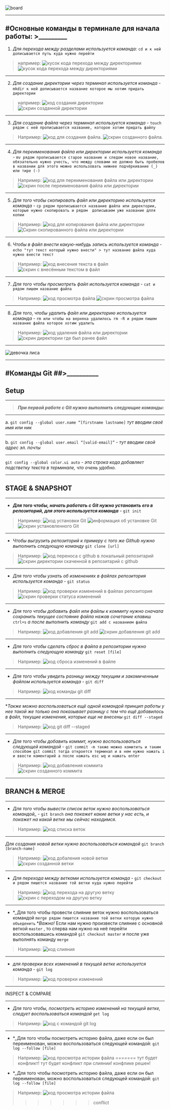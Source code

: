 ![board](../Project/images/blackboard-student-teacher-school-clip-art.png)

---
#Основные команды в терминале для начала работы: >_________
---
1. *_Для перехода между разделами используется команда:_*  `cd и к ней дописывается путь куда нужно перейти`
>например:  ![кусок кода перехода между директориями](../Project/images/Code.jpg)
        ![кусок кода перехода между директориями](../Project/images/Code-2.jpg)
---
2. *_Для создание директории через терминал используется команда_* - `mkdir к ней дописывается название которое мы хотим придать директории`
>например: ![код создания директории](../Project/images/Code_mkdir.jpg)
      ![скрин созданной директории](../Project/images/reference.jpg)
---
3.  *_Для создание файла через терминал используется команда_* - `touch рядом с ней прописывается название, которое хотим придать файлу`
> Например: ![код для создания файла.](../Project/images/Code-create_file.jpg)
![скрин созданного файла.](../Project/images/reference-file.jpg)
---
4. *_Для переименования файла или директории используется команда_* - `mv рядом прописывается старое название и следом новое название, обязательно нужно учесть, что между словами не должно быть пробелов в названии для этого можно использовать нижнее подчёркивание (_) или тире (-)`
> Например: ![код для переименования файла или директории](../Project/images/Code%20pre-change.jpg)
![скрин после переименования файла или директории](../Project/images/after_enter_%20Code.jpg)
---
5. *_Для того чтобы скопировать файл или директорию используется команда_* - `cp рядом прописывается название файла или директории, которые нужно скопировать и рядом  дописываем уже название длля копии`
>Например: ![код для копирования файла или директории](../Project/images/Code-%20Copy%20File.jpg)
![Скрин скопированного файла или директории](../Project/images/screen%20file_copy.jpg)   
---
6. *_Чтобы в файл внести какую-нибудь запись используется команда_* - `echo "тут текст который нужно внести" > тут название файла куда нужно внести текст` 
> Например: ![код внесения текста в файл](../Project/images/code%20add%20text%20to%20file.jpg)
       ![скрин с внесённым текстом в файл](../Project/images/screen%20with%20add%20text%20to%20file.jpg)
---
7. *_Для того чтобы просмотреть файл используется команда_* - `cat и рядом пишем название файла`
> Например: ![код просмотра файла](../Project/images/Code%20view%20file.jpg)
            ![скрин просмотра файла](../Project/images/screen%20viewed%20file.jpg)
 ---
8. *_Для того, чтобы удалить файл или директорию используется команда_* - `rm или чтобы на верняка удалилось rm -R и рядом пишем название файла которое хотим удалить`
> Например: ![код удаления файла или директории](../Project/images/Code%20for%20remote%20file.jpg)
![скрин директории где был ранее файл](../Project/images/screen%20remote%20file.jpg) 
---
![девочка лиса](../Project/images/girl_fox.jpg)

---
#Команды Git 
##>__________
---
Setup
----
---
>***__При первой работе с Git нужно выполнить следующие команды:__***
----
a. `git config --global user.name “[firstname lastname]` _тут вводим своё имя или ник_ 

----
b. `git config --global user.email “[valid-email]”` - _тут вводим свой адрес эл. почты_

---
`git config --global color.ui auto` - _эта строка кода добавляет подстветку текста в терминале, что очень удобно._

---
STAGE & SNAPSHOT
---
---

* **_Для того чтобы, начать работать с Git нужно установить его в репозиторий, для этого используется команда_** - `git init`
> Например: ![код установки Git](../Project/images/Code%20git%20init.jpg)
 ![информация об установке Git](../Project/images/infomation%20about%20init%20git.jpg)
    ![скрин установленного Git](../Project/images/screen%20init%20git.jpg)
---
*  *_Чтобы выгрузить репозиторий к примеру с того же Github нужно выполнить следующую команду_* `git clone [url]`
>Например: ![код переноса с github в локальный репозитарий](../Project/images/command%20git%20clone.jpg) 
          ![скрин директории скаченной в репозитарий с github](../Project/images/screen%20clone%20of%20github.jpg)
---
* *_Для того чтобы узнать об изменениях в файлах репозитория используется команда_* - `git status`
> Например: ![код проверки изменений в файлах репозитория](../Project/images/code%20git%20status.jpg) 
   ![скрин проверки статуса изменений](../Project/images/information%20about%20git%20status.jpg)
   
   ---
   * *_Для того чтобы добавить файл или файлы к коммиту нужно сначала сохранить текущее состояние файла нажав сочетание клавиш_* `ctrl+s`   *_а после выполнить команду_* `git add с названием файла`
   > Например: ![код добавления git add](../Project/images/code%20git%20add%20__.jpg)
   ![скрин добавления git add](../Project/images/screen%20Code%20git%20add.jpg)
   ---
   * *_Для того чтобы сделать сброс в файла в репозитории нужно выполнить следующую команду_* `git reset [file]`
   > Например: ![код сброса изменений в файле](../Project/images/code%20git%20reset.jpg)

   ---
   * *_Для того чтобы увидеть разницу между текущим и закомиченным файлом используется команда_* - `git diff` 
   > Например: ![код команды git diff](../Project/images/code%20git%20diff.jpg)
   ---
   **_Также можно воспользоваться ещё одной командой принцип работы у нее такой же только она показывает разницу с тем что ещё добавилось в файл, текущие изменения, которые еще не внесены_* `git diff --staged` 
> Например: ![код git diff --staged](../Project/images/cod%20git%20diff%20--staged.jpg)
   ---
   * *_Для того чтобы добавить коммит, нужно воспользоваться следующей командой_* - `git commit -m также можно комитить и таким способом git commit тогда откроется терминал и в нем нужно нажать i и ввести коментарий а после нажать esc wq и нажать enter`
   > Например: ![код добавления коммита](../Project/images/code%20add%20git%20%20commit%20-m.jpg)
   ![скрин созданного коммита](../Project/images/screen%20created%20git%20%20commit%20-m.jpg)
   ---
BRANCH & MERGE
   ---
----
* *Для того чтобы вывести список веток нужно воспользоваться командой_* - `git branch`
*_она покажет какие ветки у нас есть, и покажет на какой ветке мы сейчас находимся_*.
> Например: ![код списка веток ](../Project/images/code%20git%20brach.jpg)
---
*_Для создания новой ветки нужно воспользоваться командой_* `git branch [branch-name]`
> Например: ![код добаления новой ветки](../Project/images/code%20add%20new%20branch.jpg)
 ![скрин созданной ветки](../Project/images/screen%20created%20branch.jpg)
 ---
* *_Для перехода между ветками используется команда_* - `git checkout и рядом пишется название той ветки куда нужно перейти`
> Например: ![код перехода на другую ветку](../Project/images/code%20change%20branch%20%20git%20checkout.jpg) 
![скрин с переходом на другую ветку](../Project/images/screen%20change%20branch.jpg)

---
* *_Для того чтобы провести слияние веток нужно воспользоваться командой `merge рядом пишется название той ветки которую нужно объеденить` 
*_Важно!_ 
Если нам нужно произвести слияние с основной веткой `master` , то сперва нам нужно на неё перейти воспользовавшись командой `git checkout master`  и после уже выполнять команду `merge`
>Например: ![код слияния]()


---

* *_для проверки всех изменений в текущей ветке используется команда_* - `git log `
>Например: ![код проверки изменений](../Project/images/code%20git%20log%20on%20the%20branch%20INSPECT.jpg)

---
INSPECT & COMPARE

---

* *_Для того чтобы, посмотреть историю изменений на текущей ветке, следует воспользоваться командой_* `get log`
> Например: ![код с командой git log](../Project/images/Code%20git%20log%20on%20the%20branch%20INSPECT_.jpg)

---
* *_Для того чтобы посмотреть историю файла, даже если он был переименован, можно воспользоваться следующей командой: `git log --follow [file]` 
>Например: ![код просмотра истории файла](../Project/images/Code%20request%20jornal%20-%20git%20log--%20fallow%20.jpg) 
=======
тут  будет конфликт!
тут будет конфликт при слиянии!
конфлике решен!
* *_Для того чтобы посмотреть историю файла, даже если он был переименован, можно воспользоваться следующей командой: `git log --follow [file]` 
>Например: ![код просмотра истории файла](../Project/images/Code%20request%20jornal%20-%20git%20log--%20fallow%20.jpg) 
>>>>>>> conflict
